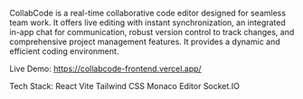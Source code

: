 
CollabCode is a real-time collaborative code editor designed for seamless team work. It offers live editing with instant synchronization, an integrated in-app chat for communication, robust version control to track changes, and comprehensive project management features. It provides a dynamic and efficient coding environment.

Live Demo: 
https://collabcode-frontend.vercel.app/

Tech Stack: 
React
Vite
Tailwind CSS
Monaco Editor
Socket.IO
